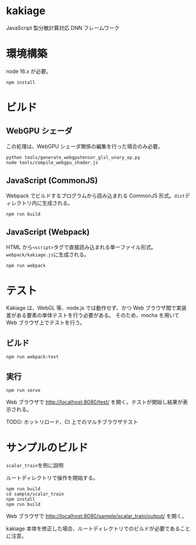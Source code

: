 # kakiage

JavaScript 製分散計算対応 DNN フレームワーク

# 環境構築

node 16.x が必要。

```
npm install
```

# ビルド

## WebGPU シェーダ

この処理は、WebGPU シェーダ関係の編集を行った場合のみ必要。

```
python tools/generate_webgputensor_glsl_unary_op.py
node tools/compile_webgpu_shader.js
```

## JavaScript (CommonJS)

Webpack でビルドするプログラムから読み込まれる CommonJS 形式。`dist`ディレクトリ内に生成される。

```
npm run build
```

## JavaScript (Webpack)

HTML から`<script>`タグで直接読み込まれる単一ファイル形式。`webpack/kakiage.js`に生成される。

```
npm run webpack
```

# テスト

Kakiage は、WebGL 等、node.js では動作せず、かつ Web ブラウザ間で実装差がある要素の単体テストを行う必要がある。
そのため、mocha を用いて Web ブラウザ上でテストを行う。

## ビルド

```
npm run webpack:test
```

## 実行

```
npm run serve
```

Web ブラウザで [http://localhost:8080/test/](http://localhost:8080/test/) を開く。テストが開始し結果が表示される。

TODO: ホットリロード、CI 上でのマルチブラウザテスト

# サンプルのビルド

`scalar_train`を例に説明

ルートディレクトリで操作を開始する。

```
npm run build
cd sample/scalar_train
npm install
npm run build
```

Web ブラウザで [http://localhost:8080/sample/scalar_train/output/](http://localhost:8080/sample/scalar_train/output/) を開く。

kakiage 本体を修正した場合、ルートディレクトリでのビルドが必要であることに注意。
